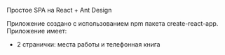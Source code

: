 Простое SPA на React + Аnt Design

Приложение создано с использованием npm пакета create-react-app.
Приложение имеет:
- 2 странички: места работы и телефонная книга